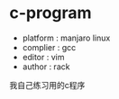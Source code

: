 # c-program

+ platform : manjaro linux
+ complier : gcc
+ editor   : vim
+ author   : rack


我自己练习用的c程序

